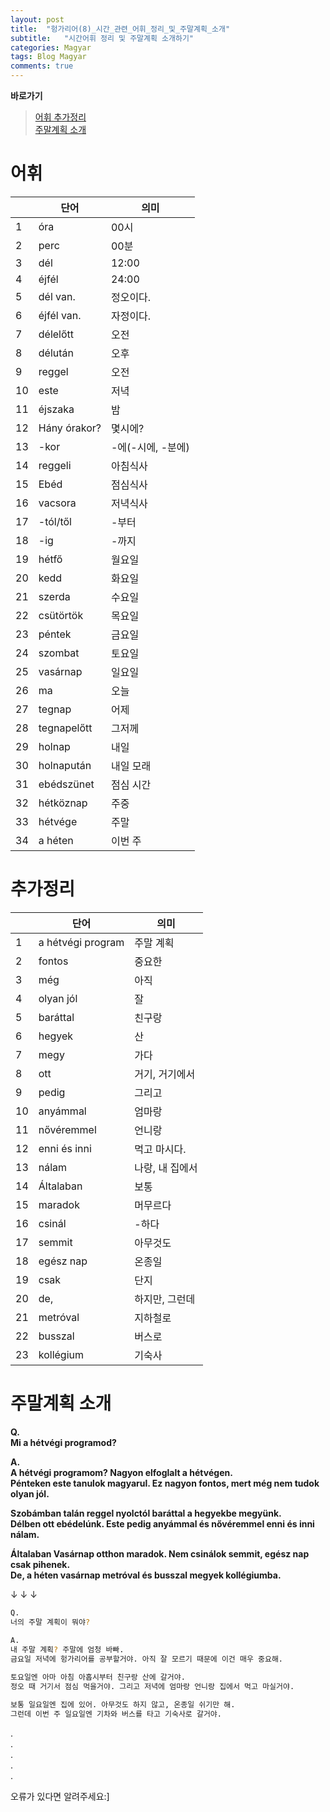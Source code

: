 ```yaml
---
layout: post
title:  "헝가리어(8)_시간_관련_어휘_정리_및_주말계획_소개"
subtitle:   "시간어휘 정리 및 주말계획 소개하기"
categories: Magyar
tags: Blog Magyar   
comments: true
---
```


**바로가기**          
>[어휘 추가정리](#추가정리)  
[주말계획 소개](#주말계획_소개)     



# 어휘

|  | **단어** | **의미** |         
| ------ | ------ | ------ |     
|1|óra|00시|       
|2|perc|00분|          
|3|dél|12:00|          
|4|éjfél|24:00|        
|5|dél van.|정오이다.|        
|6|éjfél van.|자정이다.|        
|7|délelőtt|오전|      
|8|délután|오후|    
|9|reggel|오전|    
|10|este|저녁|  
|11|éjszaka|밤|       
|12|Hány órakor?|몇시에?|     
|13|-kor|-에(-시에, -분에)|          
|14|reggeli|아침식사|         
|15|Ebéd|점심식사|       
|16|vacsora|저녁식사|     
|17|-tól/től|-부터|        
|18|-ig|-까지|        
|19|hétfő|월요일|        
|20|kedd|화요일|        
|21|szerda|수요일|        
|22|csütörtök|목요일|        
|23|péntek|금요일|        
|24|szombat|토요일|        
|25|vasárnap|일요일|        
|26|ma|오늘|        
|27|tegnap|어제|        
|28|tegnapelőtt|그저께|        
|29|holnap|내일|        
|30|holnapután|내일 모래|        
|31|ebédszünet|점심 시간|        
|32|hétköznap|주중|        
|33|hétvége|주말|       
|34|a héten|이번 주|        
      
      
      
# 추가정리

|  | **단어** | **의미** |         
| ------ | ------ | ------ |     
|1|a hétvégi program|주말 계획|       
|2|fontos|중요한|          
|3|még|아직|          
|4|olyan jól|잘|        
|5|baráttal |친구랑|        
|6|hegyek|산|        
|7|megy|가다|      
|8|ott|거기, 거기에서|    
|9|pedig|그리고|    
|10|anyámmal|엄마랑|  
|11|nővéremmel|언니랑|       
|12|enni és inni|먹고 마시다.|     
|13|nálam|나랑, 내 집에서|          
|14|Általaban|보통|         
|15|maradok|머무르다|       
|16|csinál|-하다|     
|17|semmit|아무것도|        
|18|egész nap|온종일|              
|19|csak|단지|        
|20|de,|하지만, 그런데|        
|21|metróval|지하철로|        
|22|busszal|버스로|        
|23|kollégium|기숙사|        
    



# 주말계획 소개

**Q.     
Mi a hétvégi programod?**        
       
**A.     
A hétvégi programom? Nagyon elfoglalt a hétvégen.               
Pénteken este tanulok magyarul. Ez nagyon fontos, mert még nem tudok olyan jól.**       

**Szobámban talán reggel nyolctól baráttal a hegyekbe megyünk.        
Délben ott ebédelúnk. Este pedig anyámmal és nővéremmel enni és inni nálam.**       

**Általaban Vasárnap otthon maradok. Nem csinálok semmit, egész nap csak pihenek.       
De, a héten vasárnap metróval és busszal megyek kollégiumba.**        



↓ ↓ ↓        


~~~sh
Q.
너의 주말 계획이 뭐야?       
       
A.
내 주말 계획? 주말에 엄청 바빠.       
금요일 저녁에 헝가리어를 공부할거야. 아직 잘 모르기 때문에 이건 매우 중요해.       

토요일엔 아마 아침 아홉시부터 친구랑 산에 갈거야.              
정오 때 거기서 점심 먹을거야. 그리고 저녁에 엄마랑 언니랑 집에서 먹고 마실거야.       

보통 일요일엔 집에 있어. 아무것도 하지 않고, 온종일 쉬기만 해.       
그런데 이번 주 일요일엔 기차와 버스를 타고 기숙사로 갈거야.         
~~~



         
.         
.         
.         
.         
.         

오류가 있다면 알려주세요:]
